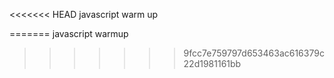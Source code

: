 <<<<<<< HEAD
javascript warm up

=======
javascript warmup
>>>>>>> 9fcc7e759797d653463ac616379c22d1981161bb
